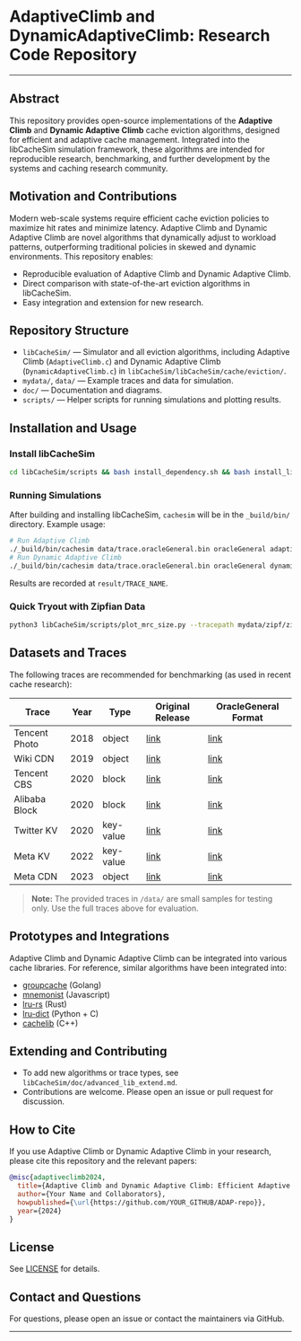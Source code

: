 # AdaptiveClimb and DynamicAdaptiveClimb: Research Code Repository

---

## Abstract
This repository provides open-source implementations of the **Adaptive Climb** and **Dynamic Adaptive Climb** cache eviction algorithms, designed for efficient and adaptive cache management. Integrated into the libCacheSim simulation framework, these algorithms are intended for reproducible research, benchmarking, and further development by the systems and caching research community.

## Motivation and Contributions
Modern web-scale systems require efficient cache eviction policies to maximize hit rates and minimize latency. Adaptive Climb and Dynamic Adaptive Climb are novel algorithms that dynamically adjust to workload patterns, outperforming traditional policies in skewed and dynamic environments. This repository enables:
- Reproducible evaluation of Adaptive Climb and Dynamic Adaptive Climb.
- Direct comparison with state-of-the-art eviction algorithms in libCacheSim.
- Easy integration and extension for new research.

## Repository Structure
- `libCacheSim/` — Simulator and all eviction algorithms, including Adaptive Climb (`AdaptiveClimb.c`) and Dynamic Adaptive Climb (`DynamicAdaptiveClimb.c`) in `libCacheSim/libCacheSim/cache/eviction/`.
- `mydata/`, `data/` — Example traces and data for simulation.
- `doc/` — Documentation and diagrams.
- `scripts/` — Helper scripts for running simulations and plotting results.

## Installation and Usage
### Install libCacheSim
```bash
cd libCacheSim/scripts && bash install_dependency.sh && bash install_libcachesim.sh
```

### Running Simulations
After building and installing libCacheSim, `cachesim` will be in the `_build/bin/` directory. Example usage:
```bash
# Run Adaptive Climb
./_build/bin/cachesim data/trace.oracleGeneral.bin oracleGeneral adaptiveclimb 1gb
# Run Dynamic Adaptive Climb
./_build/bin/cachesim data/trace.oracleGeneral.bin oracleGeneral dynamicadaptiveclimb 1gb
```
Results are recorded at `result/TRACE_NAME`.

### Quick Tryout with Zipfian Data
```bash
python3 libCacheSim/scripts/plot_mrc_size.py --tracepath mydata/zipf/zipf_1.0 --trace-format txt --algos=fifo,lru,adaptiveclimb,dynamicadaptiveclimb
```

## Datasets and Traces
The following traces are recommended for benchmarking (as used in recent cache research):

| Trace         | Year | Type     | Original Release | OracleGeneral Format |
|---------------|------|----------|------------------|---------------------|
| Tencent Photo | 2018 | object   | [link](http://iotta.snia.org/traces/parallel?only=27476) | [link](https://ftp.pdl.cmu.edu/pub/datasets/twemcacheWorkload/cacheDatasets/tencentPhoto/) |
| Wiki CDN      | 2019 | object   | [link](https://wikitech.wikimedia.org/wiki/Analytics/Data_Lake/Traffic/Caching) | [link](https://ftp.pdl.cmu.edu/pub/datasets/twemcacheWorkload/cacheDatasets/wiki/) |
| Tencent CBS   | 2020 | block    | [link](http://iotta.snia.org/traces/parallel?only=27917) | [link](https://ftp.pdl.cmu.edu/pub/datasets/twemcacheWorkload/cacheDatasets/tencentBlock/) |
| Alibaba Block | 2020 | block    | [link](https://github.com/alibaba/block-traces) | [link](https://ftp.pdl.cmu.edu/pub/datasets/twemcacheWorkload/cacheDatasets/alibabaBlock/) |
| Twitter KV    | 2020 | key-value| [link](https://github.com/twitter/cache-traces) | [link](https://ftp.pdl.cmu.edu/pub/datasets/twemcacheWorkload/cacheDatasets/twitter/) |
| Meta KV       | 2022 | key-value| [link](https://cachelib.org/docs/Cache_Library_User_Guides/Cachebench_FB_HW_eval/#list-of-traces) | [link](https://ftp.pdl.cmu.edu/pub/datasets/twemcacheWorkload/cacheDatasets/metaKV/) |
| Meta CDN      | 2023 | object   | [link](https://cachelib.org/docs/Cache_Library_User_Guides/Cachebench_FB_HW_eval/#list-of-traces) | [link](https://ftp.pdl.cmu.edu/pub/datasets/twemcacheWorkload/cacheDatasets/metaCDN/) |

> **Note:** The provided traces in `/data/` are small samples for testing only. Use the full traces above for evaluation.

## Prototypes and Integrations
Adaptive Climb and Dynamic Adaptive Climb can be integrated into various cache libraries. For reference, similar algorithms have been integrated into:
- [groupcache](https://github.com/cacheMon/groupcache) (Golang)
- [mnemonist](https://github.com/cacheMon/mnemonist) (Javascript)
- [lru-rs](https://github.com/cacheMon/lru-rs) (Rust)
- [lru-dict](https://github.com/cacheMon/lru-dict) (Python + C)
- [cachelib](https://github.com/Thesys-lab/cachelib-sosp23) (C++)

## Extending and Contributing
- To add new algorithms or trace types, see `libCacheSim/doc/advanced_lib_extend.md`.
- Contributions are welcome. Please open an issue or pull request for discussion.

## How to Cite
If you use Adaptive Climb or Dynamic Adaptive Climb in your research, please cite this repository and the relevant papers:

```bibtex
@misc{adaptiveclimb2024,
  title={Adaptive Climb and Dynamic Adaptive Climb: Efficient Adaptive Cache Eviction},
  author={Your Name and Collaborators},
  howpublished={\url{https://github.com/YOUR_GITHUB/ADAP-repo}},
  year={2024}
}
```


## License
See [LICENSE](LICENSE) for details.

## Contact and Questions
For questions, please open an issue or contact the maintainers via GitHub.


---
